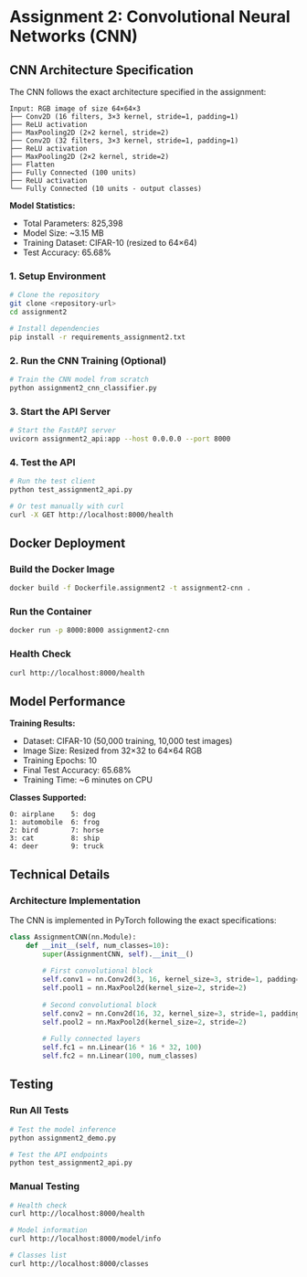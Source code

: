 # Assignment 2: Convolutional Neural Networks (CNN)

## CNN Architecture Specification

The CNN follows the exact architecture specified in the assignment:

```
Input: RGB image of size 64×64×3
├── Conv2D (16 filters, 3×3 kernel, stride=1, padding=1)
├── ReLU activation
├── MaxPooling2D (2×2 kernel, stride=2)
├── Conv2D (32 filters, 3×3 kernel, stride=1, padding=1)
├── ReLU activation
├── MaxPooling2D (2×2 kernel, stride=2)
├── Flatten
├── Fully Connected (100 units)
├── ReLU activation
└── Fully Connected (10 units - output classes)
```

**Model Statistics:**
- Total Parameters: 825,398
- Model Size: ~3.15 MB
- Training Dataset: CIFAR-10 (resized to 64×64)
- Test Accuracy: 65.68%

### 1. Setup Environment

```bash
# Clone the repository
git clone <repository-url>
cd assignment2

# Install dependencies
pip install -r requirements_assignment2.txt
```

### 2. Run the CNN Training (Optional)

```bash
# Train the CNN model from scratch
python assignment2_cnn_classifier.py
```

### 3. Start the API Server

```bash
# Start the FastAPI server
uvicorn assignment2_api:app --host 0.0.0.0 --port 8000
```

### 4. Test the API

```bash
# Run the test client
python test_assignment2_api.py

# Or test manually with curl
curl -X GET http://localhost:8000/health
```

## Docker Deployment

### Build the Docker Image

```bash
docker build -f Dockerfile.assignment2 -t assignment2-cnn .
```

### Run the Container

```bash
docker run -p 8000:8000 assignment2-cnn
```

### Health Check

```bash
curl http://localhost:8000/health
```

## Model Performance

**Training Results:**
- Dataset: CIFAR-10 (50,000 training, 10,000 test images)
- Image Size: Resized from 32×32 to 64×64 RGB
- Training Epochs: 10
- Final Test Accuracy: 65.68%
- Training Time: ~6 minutes on CPU

**Classes Supported:**
```
0: airplane    5: dog
1: automobile  6: frog
2: bird        7: horse
3: cat         8: ship
4: deer        9: truck
```

## Technical Details

### Architecture Implementation

The CNN is implemented in PyTorch following the exact specifications:

```python
class AssignmentCNN(nn.Module):
    def __init__(self, num_classes=10):
        super(AssignmentCNN, self).__init__()
        
        # First convolutional block
        self.conv1 = nn.Conv2d(3, 16, kernel_size=3, stride=1, padding=1)
        self.pool1 = nn.MaxPool2d(kernel_size=2, stride=2)
        
        # Second convolutional block  
        self.conv2 = nn.Conv2d(16, 32, kernel_size=3, stride=1, padding=1)
        self.pool2 = nn.MaxPool2d(kernel_size=2, stride=2)
        
        # Fully connected layers
        self.fc1 = nn.Linear(16 * 16 * 32, 100)
        self.fc2 = nn.Linear(100, num_classes)
```

## Testing

### Run All Tests

```bash
# Test the model inference
python assignment2_demo.py

# Test the API endpoints
python test_assignment2_api.py
```

### Manual Testing

```bash
# Health check
curl http://localhost:8000/health

# Model information
curl http://localhost:8000/model/info

# Classes list
curl http://localhost:8000/classes
```
